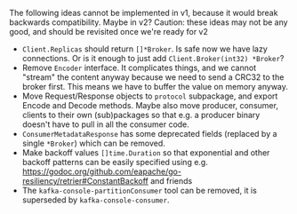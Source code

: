 The following ideas cannot be implemented in v1, because it would break backwards compatibility. Maybe in v2? Caution: these ideas may not be any good, and should be revisited once we're ready for v2

- `Client.Replicas` should return `[]*Broker`. Is safe now we have lazy connections. Or is it enough to just add `Client.Broker(int32) *Broker`?
- Remove `Encoder` interface. It complicates things, and we cannot "stream" the content anyway because we need to send a CRC32 to the broker first. This means we have to buffer the value on memory anyway.
- Move Request/Response objects to `protocol` subpackage, and export Encode and Decode methods. Maybe also move producer, consumer, clients to their own (sub)packages so that e.g. a producer binary doesn't have to pull in all the consumer code.
- `ConsumerMetadataResponse` has some deprecated fields (replaced by a single `*Broker`) which can be removed.
- Make backoff values `[]time.Duration` so that exponential and other backoff patterns can be easily specified using e.g. https://godoc.org/github.com/eapache/go-resiliency/retrier#ConstantBackoff and friends
- The `kafka-console-partitionConsumer` tool can be removed, it is superseded by `kafka-console-consumer`.
